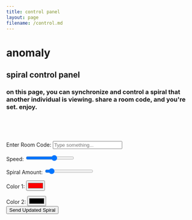 ```yaml
---
title: control panel
layout: page
filename: /control.md
--- 
```


<head>
	<link rel="stylesheet" href="mainsite.css">
	<script src="gif.js?v=3"></script>
	<script src="spiral.js"></script>
	<script src="data.js"></script>
</head>
 
<body>
  <h1>anomaly</h1>
  <h2>spiral control panel</h2>
  <h3>on this page, you can synchronize and control a spiral that another individual is viewing. share a room code, and you're set. enjoy.</h3>
	<br><br><br>

  <label for="textInput">Enter Room Code:</label>
  <input type="text" id="textInput" placeholder="Type something...">
  <br>
 
  <label for="slider1">Speed:</label>
  <input type="range" id="slider1" min="-1" max="1" value="0.2" step="0.1">
  <br>

  <label for="slider2">Spiral Amount:</label>
  <input type="range" id="slider2" min="2" max="24" value="4">
  <br>

  <label for="colorPicker1">Color 1:</label>
  <input type="color" id="colorPicker1" value="#ff0000">
  <br>

  <label for="colorPicker2">Color 2:</label>
  <input type="color" id="colorPicker2" value="#000000">
  <br>
  <button onclick="sendSpiral()">Send Updated Spiral</button>
  <div id="imageContainer"></div>
</body>

<script>

	

	//Where the real code begins
    const inputElement = document.getElementById('textInput');
    const slider1 = document.getElementById('slider1');
    const colorPicker1 = document.getElementById('colorPicker1');
    const slider2 = document.getElementById('slider2');
    const colorPicker2 = document.getElementById('colorPicker2');

	function sendSpiral() {
		//generateRandomNoise(slider1.value,slider2.value,colorPicker1.value,colorPicker2.value);
		postData("data/"+inputElement.value,{
			"sl1":slider1.value,
			"sl2":slider2.value,
			"picker1":colorPicker1.value,
			"picker2":colorPicker2.value
		});
	}
	
  document.addEventListener('DOMContentLoaded', function () {
    // Find the div with the class 'wrapper'
    var wrapperDiv = document.querySelector('.wrapper');

    // Check if the wrapperDiv is found
    if (wrapperDiv) {
        // Find and remove the header element within the wrapper
        var headerElement = wrapperDiv.querySelector('header');
        if (headerElement) {
            headerElement.remove();
        }

        // Find and remove the footer element within the wrapper
        var footerElement = wrapperDiv.querySelector('footer');
        if (footerElement) {
            footerElement.remove();
        }
    }
});
  
</script>

